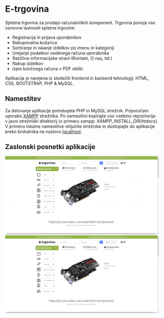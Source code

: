 # E-trgovina

Spletna trgovina za prodajo računalniških komponent. Trgovina ponuja vse osnovne lastnosti spletne trgovine:
- Registracija in prijava uporabnikov
- Nakupovalna košarica
- Sortiranje in iskanje izdelkov po imenu in kategoriji
- Urejanje podatkov osebnega računa uporabnika
- Različne informacijske strani (Kontakt, O nas, itd.)
- Nakup izdelkov
- Izpis končnega računa v PDF obliki

Aplikacija je narejena iz sledečih frontend in backend tehnologij: HTML, CSS, BOOTSTRAP, PHP & MySQL.

## Namestitev

Za delovanje aplikacije potrebujete PHP in MySQL strežnik. Priporočam uporabo [XAMPP](https://www.apachefriends.org/) strežnika.
Po namestitvi kopirajte vso vsebino repozitorija v javni strežniški direktorij (v primeru xampp: *XAMPP_INSTALL_DIR/htdocs*). V 
primeru lokalne namestitve vključite strežnike in dostopajte do aplikacije preko brskalnika na naslovu [localhost](http://localhost).

## Zaslonski posnetki aplikacije

![Scrshot1](screenshots/main-optimized.gif "Homepage")
![Scrshot1](screenshots/buy-optimized.gif "Buying item")


